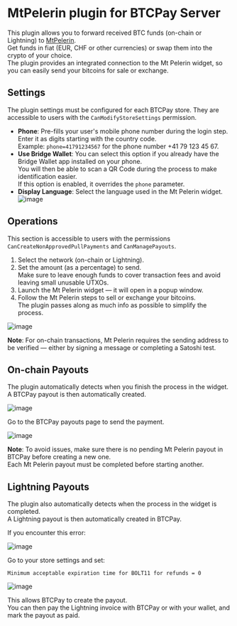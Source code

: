 # MtPelerin plugin for BTCPay Server

This plugin allows you to forward received BTC funds (on-chain or Lightning) to [MtPelerin](https://www.mtpelerin.com/).  
Get funds in fiat (EUR, CHF or other currencies) or swap them into the crypto of your choice.  
The plugin provides an integrated connection to the Mt Pelerin widget, so you can easily send your bitcoins for sale or exchange.

## Settings

The plugin settings must be configured for each BTCPay store. They are accessible to users with the `CanModifyStoreSettings` permission.

- **Phone**: Pre-fills your user's mobile phone number during the login step. Enter it as digits starting with the country code.  
  Example: `phone=41791234567` for the phone number +41 79 123 45 67.
- **Use Bridge Wallet**: You can select this option if you already have the Bridge Wallet app installed on your phone.  
  You will then be able to scan a QR Code during the process to make identification easier.  
  If this option is enabled, it overrides the `phone` parameter.
- **Display Language**: Select the language used in the Mt Pelerin widget.  
  ![image](https://github.com/user-attachments/assets/dc64e1bb-89e5-4fcb-9235-2c56c96fe96f)

## Operations

This section is accessible to users with the permissions `CanCreateNonApprovedPullPayments` and `CanManagePayouts`.

1. Select the network (on-chain or Lightning).
2. Set the amount (as a percentage) to send.  
   Make sure to leave enough funds to cover transaction fees and avoid leaving small unusable UTXOs.
3. Launch the Mt Pelerin widget — it will open in a popup window.
4. Follow the Mt Pelerin steps to sell or exchange your bitcoins.  
   The plugin passes along as much info as possible to simplify the process.

![image](https://github.com/user-attachments/assets/08b6fe11-72ed-4ae8-aad4-a6648c243d59)

**Note**: For on-chain transactions, Mt Pelerin requires the sending address to be verified — either by signing a message or completing a Satoshi test.

## On-chain Payouts

The plugin automatically detects when you finish the process in the widget.  
A BTCPay payout is then automatically created.

![image](https://github.com/user-attachments/assets/190e2229-44a1-4d67-b288-c8b9976a89d6)

Go to the BTCPay payouts page to send the payment.

![image](https://github.com/user-attachments/assets/6eb429a1-7940-4b63-b974-1116014844df)

**Note**: To avoid issues, make sure there is no pending Mt Pelerin payout in BTCPay before creating a new one.  
Each Mt Pelerin payout must be completed before starting another.

## Lightning Payouts

The plugin also automatically detects when the process in the widget is completed.  
A Lightning payout is then automatically created in BTCPay.

If you encounter this error:

![image](https://github.com/user-attachments/assets/fb5634e8-05a9-49e3-81fe-d9b5178c4885)

Go to your store settings and set:

```
Minimum acceptable expiration time for BOLT11 for refunds = 0
```

![image](https://github.com/user-attachments/assets/43087738-a092-4fea-97a6-ca2b64526a4d)

This allows BTCPay to create the payout.  
You can then pay the Lightning invoice with BTCPay or with your wallet, and mark the payout as paid.
